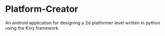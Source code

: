 Platform-Creator
================

An android application for designing a 2d platformer level written in python using the Kivy framework.